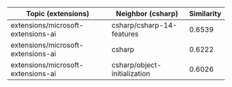 | Topic (extensions) | Neighbor (csharp) | Similarity |
|-------------|-------------------|------------|
| extensions/microsoft-extensions-ai | csharp/csharp-14-features | 0.6539 |
| extensions/microsoft-extensions-ai | csharp | 0.6222 |
| extensions/microsoft-extensions-ai | csharp/object-initialization | 0.6026 |
